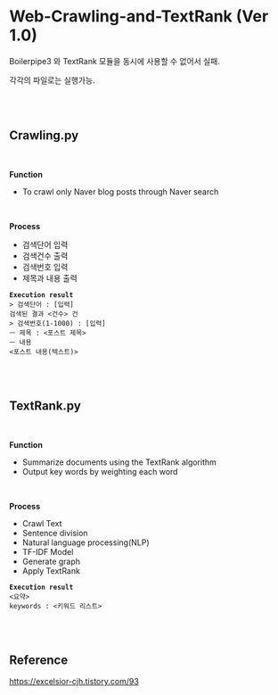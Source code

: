 # Web-Crawling-and-TextRank (Ver 1.0)

Boilerpipe3 와 TextRank 모듈을 동시에 사용할 수 없어서 실패.

각각의 파일로는 실행가능.

<br>
<br>

## Crawling.py

<br>

<b>Function</b>
- To crawl only Naver blog posts through Naver search

<br>

<b>Process</b>
- 검색단어 입력
- 검색건수 출력
- 검색번호 입력
- 제목과 내용 출력

<pre><code><b>Execution result</b>
> 검색단어 : [입력]
검색된 결과 <건수> 건
> 검색번호(1-1000) : [입력]
ㅡ 제목 : <포스트 제목>
ㅡ 내용
<포스트 내용(텍스트)>
</code></pre>

<br>
<br>

## TextRank.py

<br>

<b>Function</b>
- Summarize documents using the TextRank algorithm
- Output key words by weighting each word

<br>

<b>Process</b>
- Crawl Text
- Sentence division
- Natural language processing(NLP)
- TF-IDF Model
- Generate graph
- Apply TextRank

<pre><code><b>Execution result</b>
<요약>
keywords : <키워드 리스트>
</code></pre>

<br>
<br>

## Reference
https://excelsior-cjh.tistory.com/93
